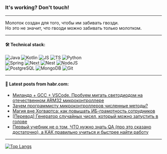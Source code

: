 ### It's working? Don't touch!

---
Молоток создан для того, чтобы им забивать гвозди. <br>
Но это не значит, что гвозди можно забивать только молотком.

---

#### 🛠️ Technical stack:

![Java](https://img.shields.io/badge/Java-informational?logo=Oracle&style=flat&logoColor=white&color=FF4500)
![Kotlin](https://img.shields.io/badge/Kotlin-informational?logo=Kotlin&style=flat&logoColor=white&color=774D97)
![JS](https://img.shields.io/badge/JS-informational?logo=javaScript&style=flat&logoColor=black&color=F7Df1E)
![TS](https://img.shields.io/badge/TypeScript-informational?logo=typeScript&style=flat&logoColor=black&color=017acc)
![Python](https://img.shields.io/badge/Python-informational?logo=Python&style=flat&logoColor=black&color=ffdd54) <br>
![Spring](https://img.shields.io/badge/SpringBoot-informational?logo=SpringBoot&style=flat&logoColor=white&color=6DB33F) 
![Next](https://img.shields.io/badge/Next.js-informational?logo=Next.js&style=flat&logoColor=white&color=3671a1)
![Nest](https://img.shields.io/badge/NestJS-informational?logo=NestJS&style=flat&logoColor=white&color=E0234E)
![NodeJS](https://img.shields.io/badge/NodeJS-informational?logo=node.js&style=flat&logoColor=white&color=70A760) <br>
![PostgreSQL](https://img.shields.io/badge/PostgreSQL-informational?logo=PostgreSQL&style=flat&logoColor=white&color=DAA520)
![MongoDB](https://img.shields.io/badge/MongoDB-informational?logo=MongoDB&style=flat&logoColor=white&color=870000)
![Git](https://img.shields.io/badge/Git-informational?logo=git&style=flat&logoColor=white&color=f74e28)

___

#### 💬 Latest posts from habr.com:

<!-- BLOG-POST-LIST:START -->
- [Миландр + GCC + VSCode. Пробуем мигать светодиодом на отечественном ARM32 микроконтроллере](https://habr.com/ru/articles/788776/?utm_source=habrahabr&utm_medium=rss&utm_campaign=788776)
- [Зачем программисту микроконтроллеров численные методы?](https://habr.com/ru/articles/700394/?utm_source=habrahabr&utm_medium=rss&utm_campaign=700394)
- [Магия вне Хогвартса: как повышать ИБ-грамотность сотрудников](https://habr.com/ru/companies/ozontech/articles/789708/?utm_source=habrahabr&utm_medium=rss&utm_campaign=789708)
- [[Перевод] Генератор случайных чисел, который можно запустить в голове](https://habr.com/ru/companies/ruvds/articles/789816/?utm_source=habrahabr&utm_medium=rss&utm_campaign=789816)
- [Первый учебник не о том, ЧТО нужно знать QA &lpar;про это сказано достаточно&rpar;, а КАК правильно учиться и быстрее найти работу](https://habr.com/ru/articles/789796/?utm_source=habrahabr&utm_medium=rss&utm_campaign=789796)
<!-- BLOG-POST-LIST:END -->

---
[![Top Langs](https://github-readme-stats-git-master-advtsetting-gmailcom.vercel.app/api/top-langs/?username=zloylis&langs_count=10&hide_title=false&title_color=e6edf3&size_weight=0.5&count_weight=0.5&layout=compact&hide_border=true&theme=dracula)](https://github.com/zloylis)

<!-- ![GitHub stats](https://github-readme-stats-git-master-advtsetting-gmailcom.vercel.app/api?username=zloylis&show_icons=true&hide_border=true&theme=dracula&hide_title=true&include_all_commits=true&count_private=true&hide=contribs&hide_rank=true) -->
